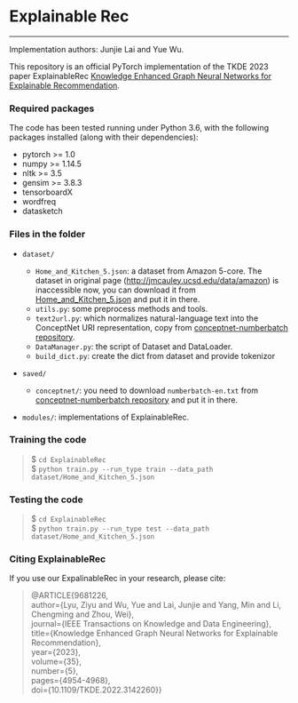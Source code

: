 # Explainable Rec

---
Implementation authors: Junjie Lai and Yue Wu.

This repository is an official PyTorch implementation of the TKDE 2023 paper ExplainableRec [Knowledge Enhanced Graph Neural Networks for Explainable Recommendation](https://ieeexplore.ieee.org/document/9681226).


### Required packages
The code has been tested running under Python 3.6, with the following packages installed (along with their dependencies):
* pytorch >= 1.0
* numpy >= 1.14.5
* nltk >= 3.5
* gensim >= 3.8.3
* tensorboardX
* wordfreq
* datasketch

### Files in the folder
* `dataset/`
    * `Home_and_Kitchen_5.json`: a dataset from Amazon 5-core. The dataset in original page (http://jmcauley.ucsd.edu/data/amazon) is inaccessible now, you can download it from [Home_and_Kitchen_5.json](http://snap.stanford.edu/data/amazon/productGraph/categoryFiles/reviews_Home_and_Kitchen_5.json.gz) and put it in there.
	* `utils.py`: some preprocess methods and tools.
	* `text2url.py`: which normalizes natural-language text into the ConceptNet URI representation, copy from [conceptnet-numberbatch repository](https://github.com/commonsense/conceptnet-numberbatch).
	* `DataManager.py`: the script of Dataset and DataLoader.
	* `build_dict.py`: create the dict from dataset and provide tokenizor

* `saved/`
	* `conceptnet/`: you need to download `numberbatch-en.txt` from [conceptnet-numberbatch repository](https://github.com/commonsense/conceptnet-numberbatch) and put it in there.

* `modules/`: implementations of ExplainableRec.


### Training the code
> $ `cd ExplainableRec` \
> $ `python train.py --run_type train --data_path dataset/Home_and_Kitchen_5.json`

### Testing the code
> $ `cd ExplainableRec` \
> $ `python train.py --run_type test --data_path dataset/Home_and_Kitchen_5.json`


### Citing ExplainableRec
If you use our ExpalinableRec in your research, please cite:
> @ARTICLE{9681226, \
  author={Lyu, Ziyu and Wu, Yue and Lai, Junjie and Yang, Min and Li, Chengming and Zhou, Wei},\
  journal={IEEE Transactions on Knowledge and Data Engineering},\
  title={Knowledge Enhanced Graph Neural Networks for Explainable Recommendation},\
  year={2023},\
  volume={35},\
  number={5},\
  pages={4954-4968},\
  doi={10.1109/TKDE.2022.3142260}}
